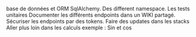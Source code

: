 base de données et ORM SqlAlchemy.
Des different namespace.
Les tests unitaires 
Documenter les différents endpoints dans un WIKI partagé.
Sécuriser les endpoints par des tokens.
Faire des updates dans les stacks 
Aller plus loin dans les calculs exemple : Sin et cos